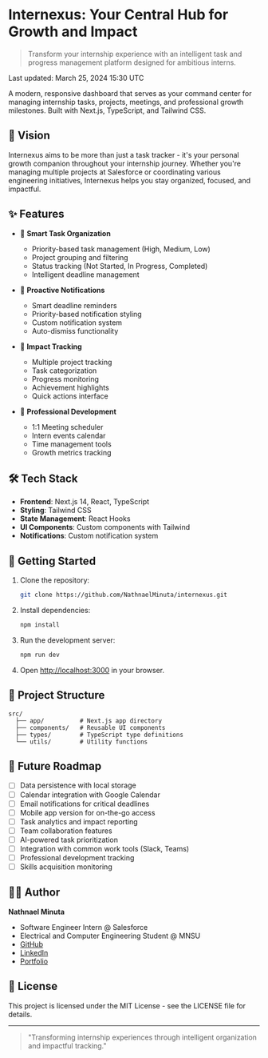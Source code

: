 # Internexus: Your Central Hub for Growth and Impact

> Transform your internship experience with an intelligent task and progress management platform designed for ambitious interns.

Last updated: March 25, 2024 15:30 UTC

A modern, responsive dashboard that serves as your command center for managing internship tasks, projects, meetings, and professional growth milestones. Built with Next.js, TypeScript, and Tailwind CSS.

## 🌟 Vision

Internexus aims to be more than just a task tracker - it's your personal growth companion throughout your internship journey. Whether you're managing multiple projects at Salesforce or coordinating various engineering initiatives, Internexus helps you stay organized, focused, and impactful.

## ✨ Features

- 🎯 **Smart Task Organization**
  - Priority-based task management (High, Medium, Low)
  - Project grouping and filtering
  - Status tracking (Not Started, In Progress, Completed)
  - Intelligent deadline management

- 🔔 **Proactive Notifications**
  - Smart deadline reminders
  - Priority-based notification styling
  - Custom notification system
  - Auto-dismiss functionality

- 💼 **Impact Tracking**
  - Multiple project tracking
  - Task categorization
  - Progress monitoring
  - Achievement highlights
  - Quick actions interface

- 📅 **Professional Development**
  - 1:1 Meeting scheduler
  - Intern events calendar
  - Time management tools
  - Growth metrics tracking

## 🛠 Tech Stack

- **Frontend**: Next.js 14, React, TypeScript
- **Styling**: Tailwind CSS
- **State Management**: React Hooks
- **UI Components**: Custom components with Tailwind
- **Notifications**: Custom notification system

## 🚀 Getting Started

1. Clone the repository:
   ```bash
   git clone https://github.com/NathnaelMinuta/internexus.git
   ```

2. Install dependencies:
   ```bash
   npm install
   ```

3. Run the development server:
   ```bash
   npm run dev
   ```

4. Open [http://localhost:3000](http://localhost:3000) in your browser.

## 📁 Project Structure

```
src/
  ├── app/          # Next.js app directory
  ├── components/   # Reusable UI components
  ├── types/        # TypeScript type definitions
  └── utils/        # Utility functions
```

## 🔮 Future Roadmap

- [ ] Data persistence with local storage
- [ ] Calendar integration with Google Calendar
- [ ] Email notifications for critical deadlines
- [ ] Mobile app version for on-the-go access
- [ ] Task analytics and impact reporting
- [ ] Team collaboration features
- [ ] AI-powered task prioritization
- [ ] Integration with common work tools (Slack, Teams)
- [ ] Professional development tracking
- [ ] Skills acquisition monitoring

## 👨‍💻 Author

**Nathnael Minuta**
- Software Engineer Intern @ Salesforce
- Electrical and Computer Engineering Student @ MNSU
- [GitHub](https://github.com/NathnaelMinuta)
- [LinkedIn](https://linkedin.com/in/nathnaelminuta)
- [Portfolio](https://naticr70921740189.wixsite.com/nathnael-portfolio)

## 📄 License

This project is licensed under the MIT License - see the LICENSE file for details.

---
> "Transforming internship experiences through intelligent organization and impactful tracking." 